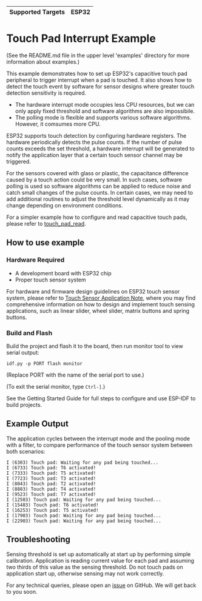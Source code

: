 | Supported Targets | ESP32 |
| ----------------- | ----- |

# Touch Pad Interrupt Example

(See the README.md file in the upper level 'examples' directory for more information about examples.)

This example demonstrates how to set up ESP32's capacitive touch pad peripheral to trigger interrupt when a pad is touched. It also shows how to detect the touch event by software for sensor designs where greater touch detection sensitivity is required.

- The hardware interrupt mode occupies less CPU resources, but we can only apply fixed threshold and software algorithms are also impossibile.
- The polling mode is flexible and supports various software algorithms. However, it comsumes more CPU.

ESP32 supports touch detection by configuring hardware registers. The hardware periodically detects the pulse counts. If the number of pulse counts exceeds the set threshold, a hardware interrupt will be generated to notify the application layer that a certain touch sensor channel may be triggered.

For the sensors covered with glass or plastic, the capacitance difference caused by a touch action could be very small. In such cases, software polling is used so software algorithms can be applied to reduce noise and catch small changes of the pulse counts. In certain cases, we may need to add additional routines to adjust the threshold level dynamically as it may change depending on environment conditions.

For a simpler example how to configure and read capacitive touch pads, please refer to [touch_pad_read](../touch_pad_read).

## How to use example

### Hardware Required

* A development board with ESP32 chip
* Proper touch sensor system

For hardware and firmware design guidelines on ESP32 touch sensor system, please refer to [Touch Sensor Application Note](https://github.com/espressif/esp-iot-solution/blob/release/v1.1/documents/touch_pad_solution/touch_sensor_design_en.md), where you may find comprehensive information on how to design and implement touch sensing applications, such as linear slider, wheel slider, matrix buttons and spring buttons.

### Build and Flash

Build the project and flash it to the board, then run monitor tool to view serial output:

```
idf.py -p PORT flash monitor
```

(Replace PORT with the name of the serial port to use.)

(To exit the serial monitor, type ``Ctrl-]``.)

See the Getting Started Guide for full steps to configure and use ESP-IDF to build projects.

## Example Output

The application cycles between the interrupt mode and the pooling mode with a filter, to compare performance of the touch sensor system between both scenarios:

```
I (6303) Touch pad: Waiting for any pad being touched...
I (6733) Touch pad: T6 activated!
I (7333) Touch pad: T5 activated!
I (7723) Touch pad: T3 activated!
I (8043) Touch pad: T2 activated!
I (8883) Touch pad: T4 activated!
I (9523) Touch pad: T7 activated!
I (12503) Touch pad: Waiting for any pad being touched...
I (15483) Touch pad: T6 activated!
I (16253) Touch pad: T5 activated!
I (17903) Touch pad: Waiting for any pad being touched...
I (22903) Touch pad: Waiting for any pad being touched...
```

## Troubleshooting

Sensing threshold is set up automatically at start up by performing simple calibration. Application is reading current value for each pad and assuming two thirds of this value as the sensing threshold. Do not touch pads on application start up, otherwise sensing may not work correctly.

For any technical queries, please open an [issue](https://github.com/espressif/esp-idf/issues) on GitHub. We will get back to you soon.
